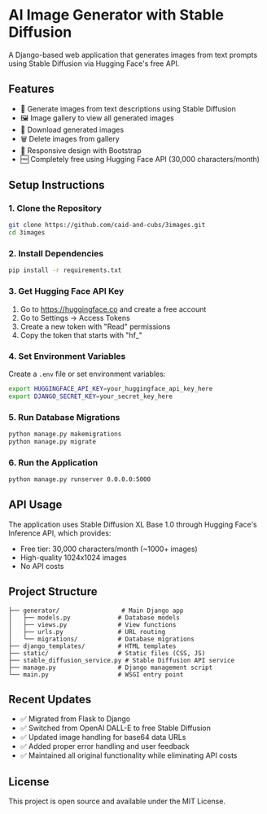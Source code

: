 # AI Image Generator with Stable Diffusion

A Django-based web application that generates images from text prompts using Stable Diffusion via Hugging Face's free API.

## Features

- 🎨 Generate images from text descriptions using Stable Diffusion
- 🖼️ Image gallery to view all generated images
- 💾 Download generated images
- 🗑️ Delete images from gallery
- 📱 Responsive design with Bootstrap
- 🆓 Completely free using Hugging Face API (30,000 characters/month)

## Setup Instructions

### 1. Clone the Repository
```bash
git clone https://github.com/caid-and-cubs/3images.git
cd 3images
```

### 2. Install Dependencies
```bash
pip install -r requirements.txt
```

### 3. Get Hugging Face API Key
1. Go to https://huggingface.co and create a free account
2. Go to Settings → Access Tokens
3. Create a new token with "Read" permissions
4. Copy the token that starts with "hf_"

### 4. Set Environment Variables
Create a `.env` file or set environment variables:
```bash
export HUGGINGFACE_API_KEY=your_huggingface_api_key_here
export DJANGO_SECRET_KEY=your_secret_key_here
```

### 5. Run Database Migrations
```bash
python manage.py makemigrations
python manage.py migrate
```

### 6. Run the Application
```bash
python manage.py runserver 0.0.0.0:5000
```

## API Usage

The application uses Stable Diffusion XL Base 1.0 through Hugging Face's Inference API, which provides:
- Free tier: 30,000 characters/month (~1000+ images)
- High-quality 1024x1024 images
- No API costs

## Project Structure

```
├── generator/                 # Main Django app
│   ├── models.py             # Database models
│   ├── views.py              # View functions
│   ├── urls.py               # URL routing
│   └── migrations/           # Database migrations
├── django_templates/         # HTML templates
├── static/                   # Static files (CSS, JS)
├── stable_diffusion_service.py # Stable Diffusion API service
├── manage.py                 # Django management script
└── main.py                   # WSGI entry point
```

## Recent Updates

- ✅ Migrated from Flask to Django
- ✅ Switched from OpenAI DALL-E to free Stable Diffusion
- ✅ Updated image handling for base64 data URLs
- ✅ Added proper error handling and user feedback
- ✅ Maintained all original functionality while eliminating API costs

## License

This project is open source and available under the MIT License.